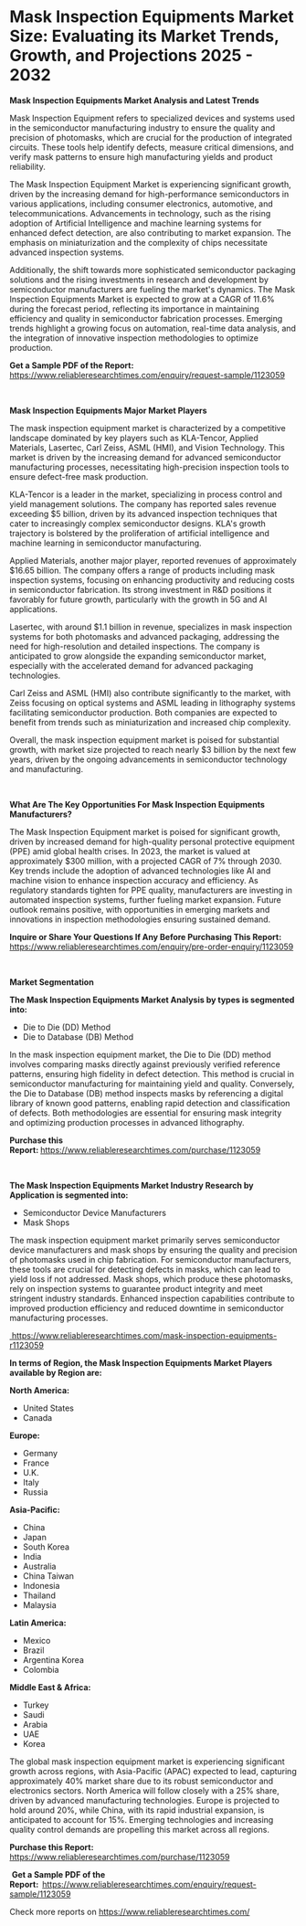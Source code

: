 <p><h1>Mask Inspection Equipments Market Size: Evaluating its Market Trends, Growth, and Projections 2025 - 2032</h1></p><p><strong>Mask Inspection Equipments Market Analysis and Latest Trends</strong></p>
<p><p>Mask Inspection Equipment refers to specialized devices and systems used in the semiconductor manufacturing industry to ensure the quality and precision of photomasks, which are crucial for the production of integrated circuits. These tools help identify defects, measure critical dimensions, and verify mask patterns to ensure high manufacturing yields and product reliability.</p><p>The Mask Inspection Equipment Market is experiencing significant growth, driven by the increasing demand for high-performance semiconductors in various applications, including consumer electronics, automotive, and telecommunications. Advancements in technology, such as the rising adoption of Artificial Intelligence and machine learning systems for enhanced defect detection, are also contributing to market expansion. The emphasis on miniaturization and the complexity of chips necessitate advanced inspection systems.</p><p>Additionally, the shift towards more sophisticated semiconductor packaging solutions and the rising investments in research and development by semiconductor manufacturers are fueling the market's dynamics. The Mask Inspection Equipments Market is expected to grow at a CAGR of 11.6% during the forecast period, reflecting its importance in maintaining efficiency and quality in semiconductor fabrication processes. Emerging trends highlight a growing focus on automation, real-time data analysis, and the integration of innovative inspection methodologies to optimize production.</p></p>
<p><strong>Get a Sample PDF of the Report:&nbsp;</strong> <a href="https://www.reliableresearchtimes.com/enquiry/request-sample/1123059?utm_campaign=2454&utm_medium=2&utm_source=Github&utm_content=ia&utm_term=03032025&utm_id=mask-inspection-equipments">https://www.reliableresearchtimes.com/enquiry/request-sample/1123059</a></p>
<p>&nbsp;</p>
<p><strong>Mask Inspection Equipments Major Market Players</strong></p>
<p><p>The mask inspection equipment market is characterized by a competitive landscape dominated by key players such as KLA-Tencor, Applied Materials, Lasertec, Carl Zeiss, ASML (HMI), and Vision Technology. This market is driven by the increasing demand for advanced semiconductor manufacturing processes, necessitating high-precision inspection tools to ensure defect-free mask production.</p><p>KLA-Tencor is a leader in the market, specializing in process control and yield management solutions. The company has reported sales revenue exceeding $5 billion, driven by its advanced inspection techniques that cater to increasingly complex semiconductor designs. KLA's growth trajectory is bolstered by the proliferation of artificial intelligence and machine learning in semiconductor manufacturing.</p><p>Applied Materials, another major player, reported revenues of approximately $16.65 billion. The company offers a range of products including mask inspection systems, focusing on enhancing productivity and reducing costs in semiconductor fabrication. Its strong investment in R&D positions it favorably for future growth, particularly with the growth in 5G and AI applications.</p><p>Lasertec, with around $1.1 billion in revenue, specializes in mask inspection systems for both photomasks and advanced packaging, addressing the need for high-resolution and detailed inspections. The company is anticipated to grow alongside the expanding semiconductor market, especially with the accelerated demand for advanced packaging technologies.</p><p>Carl Zeiss and ASML (HMI) also contribute significantly to the market, with Zeiss focusing on optical systems and ASML leading in lithography systems facilitating semiconductor production. Both companies are expected to benefit from trends such as miniaturization and increased chip complexity.</p><p>Overall, the mask inspection equipment market is poised for substantial growth, with market size projected to reach nearly $3 billion by the next few years, driven by the ongoing advancements in semiconductor technology and manufacturing.</p></p>
<p>&nbsp;</p>
<p><strong>What Are The Key Opportunities For Mask Inspection Equipments Manufacturers?</strong></p>
<p><p>The Mask Inspection Equipment market is poised for significant growth, driven by increased demand for high-quality personal protective equipment (PPE) amid global health crises. In 2023, the market is valued at approximately $300 million, with a projected CAGR of 7% through 2030. Key trends include the adoption of advanced technologies like AI and machine vision to enhance inspection accuracy and efficiency. As regulatory standards tighten for PPE quality, manufacturers are investing in automated inspection systems, further fueling market expansion. Future outlook remains positive, with opportunities in emerging markets and innovations in inspection methodologies ensuring sustained demand.</p></p>
<p><strong>Inquire or Share Your Questions If Any Before Purchasing This Report:</strong> <a href="https://www.reliableresearchtimes.com/enquiry/pre-order-enquiry/1123059?utm_campaign=2454&utm_medium=2&utm_source=Github&utm_content=ia&utm_term=03032025&utm_id=mask-inspection-equipments">https://www.reliableresearchtimes.com/enquiry/pre-order-enquiry/1123059</a></p>
<p>&nbsp;</p>
<p><strong>Market Segmentation</strong></p>
<p><strong>The Mask Inspection Equipments Market Analysis by types is segmented into:</strong></p>
<p><ul><li>Die to Die (DD) Method</li><li>Die to Database (DB) Method</li></ul></p>
<p><p>In the mask inspection equipment market, the Die to Die (DD) method involves comparing masks directly against previously verified reference patterns, ensuring high fidelity in defect detection. This method is crucial in semiconductor manufacturing for maintaining yield and quality. Conversely, the Die to Database (DB) method inspects masks by referencing a digital library of known good patterns, enabling rapid detection and classification of defects. Both methodologies are essential for ensuring mask integrity and optimizing production processes in advanced lithography.</p></p>
<p><strong>Purchase this Report:&nbsp;</strong><a href="https://www.reliableresearchtimes.com/purchase/1123059?utm_campaign=2454&utm_medium=2&utm_source=Github&utm_content=ia&utm_term=03032025&utm_id=mask-inspection-equipments">https://www.reliableresearchtimes.com/purchase/1123059</a></p>
<p>&nbsp;</p>
<p><strong>The Mask Inspection Equipments Market Industry Research by Application is segmented into:</strong></p>
<p><ul><li>Semiconductor Device Manufacturers</li><li>Mask Shops</li></ul></p>
<p><p>The mask inspection equipment market primarily serves semiconductor device manufacturers and mask shops by ensuring the quality and precision of photomasks used in chip fabrication. For semiconductor manufacturers, these tools are crucial for detecting defects in masks, which can lead to yield loss if not addressed. Mask shops, which produce these photomasks, rely on inspection systems to guarantee product integrity and meet stringent industry standards. Enhanced inspection capabilities contribute to improved production efficiency and reduced downtime in semiconductor manufacturing processes.</p></p>
<p><a href="https://www.reliableresearchtimes.com/mask-inspection-equipments-r1123059?utm_campaign=2454&utm_medium=2&utm_source=Github&utm_content=ia&utm_term=03032025&utm_id=mask-inspection-equipments">&nbsp;https://www.reliableresearchtimes.com/mask-inspection-equipments-r1123059</a></p>
<p><strong>In terms of Region, the Mask Inspection Equipments Market Players available by Region are:</strong></p>
<p>
    <p> <strong> North America: </strong>
        <ul>
            <li>United States</li>
            <li>Canada</li>
        </ul>
        </p> 
    <p> <strong> Europe: </strong>
        <ul>
            <li>Germany</li>
            <li>France</li>
            <li>U.K.</li>
            <li>Italy</li>
            <li>Russia</li>
        </ul>
        </p> 
    <p> <strong> Asia-Pacific: </strong>
        <ul>
            <li>China</li>
            <li>Japan</li>
            <li>South Korea</li>
            <li>India</li>
            <li>Australia</li>
            <li>China Taiwan</li>
            <li>Indonesia</li>
            <li>Thailand</li>
            <li>Malaysia</li>
        </ul>
        </p> 
    <p> <strong> Latin America: </strong>
        <ul>
            <li>Mexico</li>
            <li>Brazil</li>
            <li>Argentina Korea</li>
            <li>Colombia</li>
        </ul>
        </p> 
    <p> <strong> Middle East & Africa: </strong>
        <ul>
            <li>Turkey</li>
            <li>Saudi</li>
            <li>Arabia</li>
            <li>UAE</li>
            <li>Korea</li>
        </ul>
    </p>
    </p>
<p><p>The global mask inspection equipment market is experiencing significant growth across regions, with Asia-Pacific (APAC) expected to lead, capturing approximately 40% market share due to its robust semiconductor and electronics sectors. North America will follow closely with a 25% share, driven by advanced manufacturing technologies. Europe is projected to hold around 20%, while China, with its rapid industrial expansion, is anticipated to account for 15%. Emerging technologies and increasing quality control demands are propelling this market across all regions.</p></p>
<p><strong>Purchase this Report: </strong><a href="https://www.reliableresearchtimes.com/purchase/1123059?utm_campaign=2454&utm_medium=2&utm_source=Github&utm_content=ia&utm_term=03032025&utm_id=mask-inspection-equipments">https://www.reliableresearchtimes.com/purchase/1123059</a></p>
<p>&nbsp;<strong>Get a Sample PDF of the Report:&nbsp;&nbsp;</strong><a href="https://www.reliableresearchtimes.com/enquiry/request-sample/1123059?utm_campaign=2454&utm_medium=2&utm_source=Github&utm_content=ia&utm_term=03032025&utm_id=mask-inspection-equipments">https://www.reliableresearchtimes.com/enquiry/request-sample/1123059</a></p>
<p><strong></strong></p>
<p>Check more reports on <a href="https://www.reliableresearchtimes.com/?utm_campaign=2454&utm_medium=2&utm_source=Github&utm_content=ia&utm_term=03032025&utm_id=mask-inspection-equipments">https://www.reliableresearchtimes.com/</a></p>